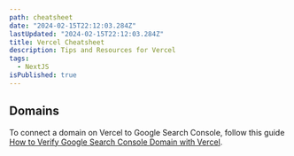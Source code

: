 ```yaml
---
path: cheatsheet
date: "2024-02-15T22:12:03.284Z"
lastUpdated: "2024-02-15T22:12:03.284Z"
title: Vercel Cheatsheet
description: Tips and Resources for Vercel
tags:
  - NextJS
isPublished: true
---
```


## Domains

To connect a domain on Vercel to Google Search Console, follow this guide [How to Verify Google Search Console Domain with Vercel](https://www.lukaspolak.com/blog/how-to-verify-google-search-console-domain-with-vercel).
